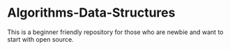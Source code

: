 # Algorithms-Data-Structures
This is a beginner friendly repository for those who are newbie and want to start with open source.
